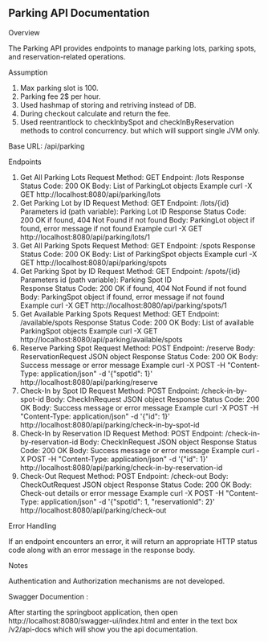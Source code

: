 Parking API Documentation
--------------------------
Overview

The Parking API provides endpoints to manage parking lots, parking spots, and reservation-related operations.

Assumption

  1. Max parking slot is 100.
  2. Parking fee 2$ per hour.
  3. Used hashmap of storing and retriving instead of DB.
  4. During checkout calculate and return the fee.
  5. Used reentrantlock to checkInbySpot and checkInByReservation methods to control concurrency. but which will support single JVM only.

Base URL: /api/parking

Endpoints
1. Get All Parking Lots
      Request
        Method: GET
        Endpoint: /lots
        Response
        Status Code: 200 OK
        Body: List of ParkingLot objects
      Example
      curl -X GET http://localhost:8080/api/parking/lots
2. Get Parking Lot by ID
    Request
      Method: GET
      Endpoint: /lots/{id}
      Parameters
      id (path variable): Parking Lot ID
    Response
      Status Code: 200 OK if found, 404 Not Found if not found
      Body: ParkingLot object if found, error message if not found
    Example
    curl -X GET http://localhost:8080/api/parking/lots/1
4. Get All Parking Spots
    Request
      Method: GET
      Endpoint: /spots
      Response
      Status Code: 200 OK
      Body: List of ParkingSpot objects
    Example
      curl -X GET http://localhost:8080/api/parking/spots
5. Get Parking Spot by ID
    Request
      Method: GET
      Endpoint: /spots/{id}
      Parameters
      id (path variable): Parking Spot ID  
    Response
      Status Code: 200 OK if found, 404 Not Found if not found
      Body: ParkingSpot object if found, error message if not found  
    Example
      curl -X GET http://localhost:8080/api/parking/spots/1  
6. Get Available Parking Spots
    Request
      Method: GET
      Endpoint: /available/spots
      Response
      Status Code: 200 OK
      Body: List of available ParkingSpot objects
    Example
      curl -X GET http://localhost:8080/api/parking/available/spots
7. Reserve Parking Spot
    Request
      Method: POST
      Endpoint: /reserve
      Body: ReservationRequest JSON object
      Response
      Status Code: 200 OK
      Body: Success message or error message
    Example
      curl -X POST -H "Content-Type: application/json" -d '{"spotId": 1}' http://localhost:8080/api/parking/reserve
8. Check-In by Spot ID
    Request
      Method: POST
      Endpoint: /check-in-by-spot-id
      Body: CheckInRequest JSON object
      Response
      Status Code: 200 OK
    Body: Success message or error message
    Example
      curl -X POST -H "Content-Type: application/json" -d '{"id": 1}' http://localhost:8080/api/parking/check-in-by-spot-id
9. Check-In by Reservation ID
    Request
      Method: POST
      Endpoint: /check-in-by-reservation-id
      Body: CheckInRequest JSON object
    Response
      Status Code: 200 OK
    Body: Success message or error message
    Example
    curl -X POST -H "Content-Type: application/json" -d '{"id": 1}' http://localhost:8080/api/parking/check-in-by-reservation-id
10. Check-Out
    Request
      Method: POST
      Endpoint: /check-out
      Body: CheckOutRequest JSON object
    Response
      Status Code: 200 OK
    Body: Check-out details or error message
    Example
    curl -X POST -H "Content-Type: application/json" -d '{"spotId": 1, "reservationId": 2}' http://localhost:8080/api/parking/check-out
    
Error Handling

 If an endpoint encounters an error, it will return an appropriate HTTP status code along with an error message in the response body.

Notes

 Authentication and Authorization mechanisms are not developed.

Swagger Documention :

After starting the springboot application, then open http://localhost:8080/swagger-ui/index.html and enter in the text box /v2/api-docs
which will show you the api documentation.

